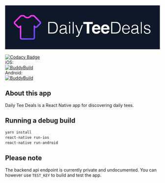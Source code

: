 ![Logo](https://raw.githubusercontent.com/harrisbaird/dailyteedeals_app/master/assets/github.png)

[![Codacy Badge](https://api.codacy.com/project/badge/Grade/d5630ed5eb4e4328b6a1c547546ed616)](https://www.codacy.com/app/harrisbaird/dailyteedeals_app?utm_source=github.com&amp;utm_medium=referral&amp;utm_content=harrisbaird/dailyteedeals_app&amp;utm_campaign=Badge_Grade)  
iOS:  
[![BuddyBuild](https://dashboard.buddybuild.com/api/statusImage?appID=58b270e157e2460100a249ce&branch=master&build=latest)](https://dashboard.buddybuild.com/apps/58b270e157e2460100a249ce/build/latest?branch=master)  
Android:  
[![BuddyBuild](https://dashboard.buddybuild.com/api/statusImage?appID=58b266b622d5c60100e34935&branch=master&build=latest)](https://dashboard.buddybuild.com/apps/58b266b622d5c60100e34935/build/latest?branch=master)

## About this app
Daily Tee Deals is a React Native app for discovering daily tees.

## Running a debug build

```bash
yarn install
react-native run-ios
react-native run-android
```

## Please note
The backend api endpoint is currently private and undocumented. You can however use `TEST_KEY` to build and test the app.
